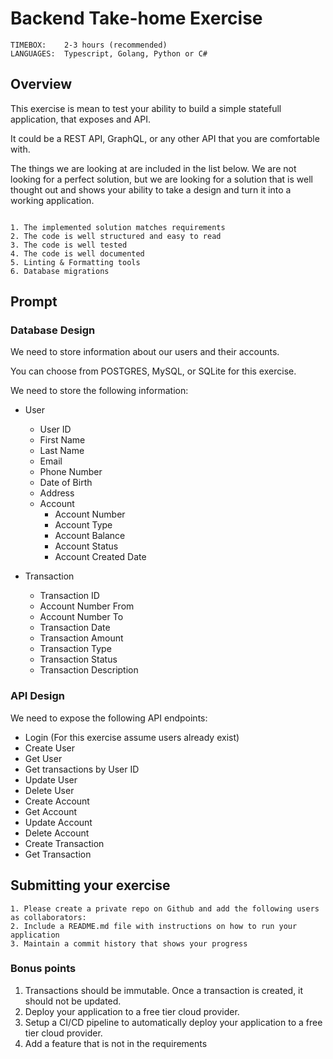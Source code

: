 # Backend Take-home Exercise

```
TIMEBOX:    2-3 hours (recommended)
LANGUAGES:  Typescript, Golang, Python or C#

```

## Overview

This exercise is mean to test your ability to build a simple statefull application, that exposes and API.

It could be a REST API, GraphQL, or any other API that you are comfortable with.

The things we are looking at are included in the list below. We are not looking for a perfect solution, but we are looking for a solution that is well thought out and shows your ability to take a design and turn it into a working application.

```

1. The implemented solution matches requirements
2. The code is well structured and easy to read
3. The code is well tested
4. The code is well documented
5. Linting & Formatting tools
6. Database migrations

```

## Prompt

### Database Design

We need to store information about our users and their accounts.

You can choose from POSTGRES, MySQL, or SQLite for this exercise.

We need to store the following information:

- User

  - User ID
  - First Name
  - Last Name
  - Email
  - Phone Number
  - Date of Birth
  - Address
  - Account
    - Account Number
    - Account Type
    - Account Balance
    - Account Status
    - Account Created Date

- Transaction
  - Transaction ID
  - Account Number From
  - Account Number To
  - Transaction Date
  - Transaction Amount
  - Transaction Type
  - Transaction Status
  - Transaction Description

### API Design

We need to expose the following API endpoints:

- Login (For this exercise assume users already exist)
- Create User
- Get User
- Get transactions by User ID
- Update User
- Delete User
- Create Account
- Get Account
- Update Account
- Delete Account
- Create Transaction
- Get Transaction

## Submitting your exercise

```
1. Please create a private repo on Github and add the following users as collaborators:
2. Include a README.md file with instructions on how to run your application
3. Maintain a commit history that shows your progress

```

### Bonus points

1. Transactions should be immutable. Once a transaction is created, it should not be updated.
2. Deploy your application to a free tier cloud provider.
3. Setup a CI/CD pipeline to automatically deploy your application to a free tier cloud provider.
4. Add a feature that is not in the requirements
